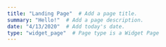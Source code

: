 ```yaml
---
title: "Landing Page"  # Add a page title.
summary: "Hello!"  # Add a page description.
date: "4/13/2020"  # Add today's date.
type: "widget_page"  # Page type is a Widget Page
---
```

